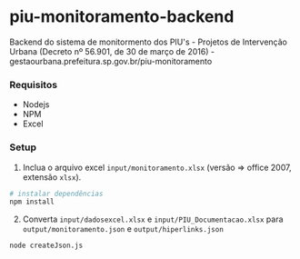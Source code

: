 # piu-monitoramento-backend
Backend do sistema de monitormento dos PIU's - Projetos de Intervenção Urbana (Decreto nº 56.901, de 30 de março de 2016) - gestaourbana.prefeitura.sp.gov.br/piu-monitoramento

### Requisitos
* Nodejs
* NPM
* Excel

### Setup
1. Inclua o arquivo excel `input/monitoramento.xlsx` (versão => office 2007, extensão `xlsx`). 
```bash
# instalar dependências
npm install 
```

2. Converta  `input/dadosexcel.xlsx` e `input/PIU_Documentacao.xlsx` para `output/monitoramento.json` e `output/hiperlinks.json`
```
node createJson.js
```
